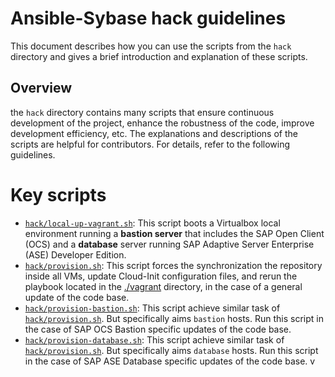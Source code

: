 # Ansible-Sybase hack guidelines

This document describes how you can use the scripts from the `hack` directory and gives a brief introduction and explanation of these scripts.

## Overview

the `hack` directory contains many scripts that ensure continuous development of the project, enhance the robustness of the code, improve development efficiency, etc. The explanations and descriptions of the scripts are helpful for contributors. For details, refer to the following guidelines.

# Key scripts

* [`hack/local-up-vagrant.sh`](./local-up-vagrant.sh): This script boots a Virtualbox local environment running a **bastion server** that includes the SAP Open Client (OCS) and a **database** server running SAP Adaptive Server Enterprise (ASE) Developer Edition.
* [`hack/provision.sh`](./provision.sh): This script forces the synchronization the repository inside all VMs, update Cloud-Init configuration files, and rerun the playbook located in the [./vagrant](./vagrant) directory, in the case of a general update of the code base.
* [`hack/provision-bastion.sh`](./provision-bastion.sh): This script achieve similar task of [`hack/provision.sh`](./provision.sh). But specifically aims `bastion` hosts. Run this script in the case of SAP OCS Bastion specific updates of the code base.
* [`hack/provision-database.sh`](./provision-database.sh): This script achieve similar task of [`hack/provision.sh`](./provision.sh). But specifically aims `database` hosts. Run this script in the case of SAP ASE Database specific updates of the code base.
v